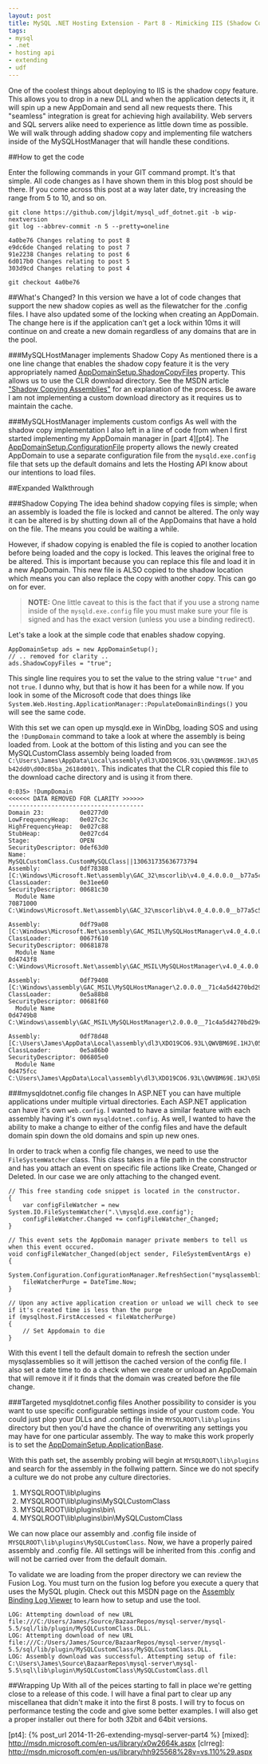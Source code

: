 ```yaml
--- 
layout: post
title: MySQL .NET Hosting Extension - Part 8 - Mimicking IIS (Shadow Copy, Custom Configs)
tags:
- mysql
- .net
- hosting api
- extending
- udf
---
```

One of the coolest things about deploying to IIS is the shadow copy feature. This allows you to drop in a new DLL and when the application detects it, it will spin up a new AppDomain and send all new requests there. This "seamless" integration is great for achieving high availability. Web servers and SQL servers alike need to experience as little down time as possible. We will walk through adding shadow copy and implementing file watchers inside of the MySQLHostManager that will handle these conditions.

##How to get the code

Enter the following commands in your GIT command prompt. It's that simple. All code changes as I have shown them in this blog post should be there. If you come across this post at a way later date, try increasing the range from 5 to 10, and so on.

~~~
git clone https://github.com/jldgit/mysql_udf_dotnet.git -b wip-nextversion
git log --abbrev-commit -n 5 --pretty=oneline

4a0be76 Changes relating to post 8
e9dc6de Changed relating to post 7
91e2238 Changes relating to post 6
6d017b0 Changes relating to post 5
303d9cd Changes relating to post 4

git checkout 4a0be76
~~~

##What's Changed?
In this version we have a lot of code changes that support the new shadow copies as well as the filewatcher for the .config files. I have also updated some of the locking when creating an AppDomain. The change here is if the application can't get a lock within 10ms it will continue on and create a new domain regardless of any domains that are in the pool.

###MySQLHostManager implements Shadow Copy
As mentioned there is a one line change that enables the shadow copy feature it is the very appropriately named [AppDomainSetup.ShadowCopyFiles][shadcpy] property. This allows us to use the CLR download directory. See the MSDN article ["Shadow Copying Assemblies"][shadcpy2] for an explanation of the process. Be aware I am not implementing a custom download directory as it requires us to maintain the cache.

###MySQLHostManager implements custom configs
As well with the shadow copy implementation I also left in a line of code from when I first started implementing my AppDomain manager in [part 4][pt4]. The [AppDomainSetup.ConfigurationFile][cfgfileprp] property allows the newly created AppDomain to use a separate configuration file from the `mysqld.exe.config` file that sets up the default domains and lets the Hosting API know about our intentions to load files.

##Expanded Walkthrough

###Shadow Copying
The idea behind shadow copying files is simple; when an assembly is loaded the file is locked and cannot be altered. The only way it can be altered is by shutting down all of the AppDomains that have a hold on the file. The means you could be waiting a while. 

However, if shadow copying is enabled the file is copied to another location before being loaded and the copy is locked. This leaves the original free to be altered. This is important because you can replace this file and load it in a new AppDomain. This new file is ALSO copied to the shadow location which means you can also replace the copy with another copy. This can go on for ever.

>**NOTE:** One little caveat to this is the fact that if you use a strong name inside of the `mysqld.exe.config` file you must make sure your file is signed and has the exact version (unless you use a binding redirect).

Let's take a look at the simple code that enables shadow copying.

~~~Csharp
AppDomainSetup ads = new AppDomainSetup();
// .. removed for clarity ..
ads.ShadowCopyFiles = "true";
~~~

This single line requires you to set the value to the string value `"true"` and not `true`. I dunno why, but that is how it has been for a while now. If you look in some of the Microsoft code that does things like `System.Web.Hosting.ApplicationManager::PopulateDomainBindings()` you will see the same code.

With this set we can open up mysqld.exe in WinDbg, loading SOS and using the `!DumpDomain` command to  take a look at where the assembly is being loaded from. Look at the bottom of this listing and you can see the MySQLCustomClass assembly being loaded from `C:\Users\James\AppData\Local\assembly\dl3\XDO19CO6.93L\QWVBM69E.1HJ\05b42dd0\d00c85ba_2618d001\`. This indicates that the CLR copied this file to the download cache directory and is using it from there.

~~~
0:035> !DumpDomain 
<<<<<< DATA REMOVED FOR CLARITY >>>>>>
--------------------------------------
Domain 23:          0e0277d0
LowFrequencyHeap:   0e027c3c
HighFrequencyHeap:  0e027c88
StubHeap:           0e027cd4
Stage:              OPEN
SecurityDescriptor: 0def63d0
Name:               MySQLCustomClass.CustomMySQLClass||130631735636773794
Assembly:           0df78388 [C:\Windows\Microsoft.Net\assembly\GAC_32\mscorlib\v4.0_4.0.0.0__b77a5c561934e089\mscorlib.dll]
ClassLoader:        0e31ee60
SecurityDescriptor: 00681c30
  Module Name
70871000    C:\Windows\Microsoft.Net\assembly\GAC_32\mscorlib\v4.0_4.0.0.0__b77a5c561934e089\mscorlib.dll

Assembly:           0df79a08 [C:\Windows\Microsoft.Net\assembly\GAC_MSIL\MySQLHostManager\v4.0_4.0.0.0__71c4a5d4270bd29c\MySQLHostManager.dll]
ClassLoader:        0067f610
SecurityDescriptor: 00681878
  Module Name
0d4743f8    C:\Windows\Microsoft.Net\assembly\GAC_MSIL\MySQLHostManager\v4.0_4.0.0.0__71c4a5d4270bd29c\MySQLHostManager.dll

Assembly:           0df79408 [C:\Windows\assembly\GAC_MSIL\MySQLHostManager\2.0.0.0__71c4a5d4270bd29c\MySQLHostManager.dll]
ClassLoader:        0e5a88b8
SecurityDescriptor: 00681f60
  Module Name
0d4749b8    C:\Windows\assembly\GAC_MSIL\MySQLHostManager\2.0.0.0__71c4a5d4270bd29c\MySQLHostManager.dll

Assembly:           0df78d48 [C:\Users\James\AppData\Local\assembly\dl3\XDO19CO6.93L\QWVBM69E.1HJ\05b42dd0\d00c85ba_2618d001\MySQLCustomClass.dll]
ClassLoader:        0e5a86b0
SecurityDescriptor: 006805e0
  Module Name
0d475fcc    C:\Users\James\AppData\Local\assembly\dl3\XDO19CO6.93L\QWVBM69E.1HJ\05b42dd0\d00c85ba_2618d001\MySQLCustomClass.dll
~~~

###mysqldotnet.config file changes
In ASP.NET you can have multiple applications under multiple virtual directories. Each ASP.NET application can have it's own `web.config`. I wanted to have a similar feature with each assembly having it's own `mysqldotnet.config`. As well, I wanted to have the ability to make a change to either of the config files and have the default domain spin down the old domains and spin up new ones.

In order to track when a config file changes, we need to use the `FileSystemWatcher` class. This class takes in a file path in the constructor and has you attach an event on specific file actions like Create, Changed or Deleted. In our case we are only attaching to the changed event.

~~~Csharp
// This free standing code snippet is located in the constructor.
{
    var configFileWatcher = new System.IO.FileSystemWatcher(".\\mysqld.exe.config");
    configFileWatcher.Changed += configFileWatcher_Changed;
}

// This event sets the AppDomain manager private members to tell us when this event occured.
void configFileWatcher_Changed(object sender, FileSystemEventArgs e)
{
    System.Configuration.ConfigurationManager.RefreshSection("mysqlassemblies");
    fileWatcherPurge = DateTime.Now;
}

// Upon any active application creation or unload we will check to see if it's created time is less than the purge
if (mysqlhost.FirstAccessed < fileWatcherPurge)
{
    // Set Appdomain to die
}
~~~

With this event I tell the default domain to refresh the section under mysqlassemblies so it will jettison the cached version of the config file. I also set a date time to do a check when we create or unload an AppDomain that will remove it if it finds that the domain was created before the file change.

###Targeted mysqldotnet.config files
Another possibility to consider is you want to use specific configurable settings inside of your custom code. You could just plop your DLLs and .config file in the `MYSQLROOT\lib\plugins` directory but then you'd have the chance of overwriting any settings you may have for one particular assembly. The way to make this work properly is to set the [AppDomainSetup.ApplicationBase][privbin].

With this path set, the assembly probing will begin at `MYSQLROOT\lib\plugins` and search for the assembly in the follwing pattern. Since we do not specify a culture we do not probe any culture directories.

  1. MYSQLROOT\lib\plugins
  2. MYSQLROOT\lib\plugins\MySQLCustomClass
  3. MYSQLROOT\lib\plugins\bin\
  4. MYSQLROOT\lib\plugins\bin\MySQLCustomClass

We can now place our assembly and .config file inside of `MYSQLROOT\lib\plugins\MySQLCustomClass`. Now, we have a properly paired assembly and .config file. All settings will be inherited from this .config and will not be carried over from the default domain.

To validate we are loading from the proper directory we can review the Fusion Log. You must turn on the fusion log before you execute a query that uses the MySQL plugin. Check out this MSDN page on the [Assembly Binding Log Viewer][fuslog] to learn how to setup and use the tool.

~~~
LOG: Attempting download of new URL file:///C:/Users/James/Source/BazaarRepos/mysql-server/mysql-5.5/sql/lib/plugin/MySQLCustomClass.DLL.
LOG: Attempting download of new URL file:///C:/Users/James/Source/BazaarRepos/mysql-server/mysql-5.5/sql/lib/plugin/MySQLCustomClass/MySQLCustomClass.DLL.
LOG: Assembly download was successful. Attempting setup of file: C:\Users\James\Source\BazaarRepos\mysql-server\mysql-5.5\sql\lib\plugin\MySQLCustomClass\MySQLCustomClass.dll
~~~

##Wrapping Up
With all of the peices starting to fall in place we're getting close to a release of this code. I will have a final part to clear up any miscellanea that didn't make it into the first 8 posts. I will try to focus on performance testing the code and give some better examples. I will also get a proper installer out there for both 32bit and 64bit versions.

[fuslog]: http://msdn.microsoft.com/en-us/library/e74a18c4%28v=vs.110%29.aspx
[privbin]: http://msdn.microsoft.com/en-us/library/system.appdomainsetup.privatebinpath%28v=vs.110%29.aspx
[cfgfileprp]: http://msdn.microsoft.com/en-us/library/system.appdomainsetup.configurationfile(v=vs.110).aspx
[shadcpy]: http://msdn.microsoft.com/en-us/library/system.appdomainsetup.shadowcopyfiles%28v=vs.110%29.aspx
[shadcpy2]: http://msdn.microsoft.com/en-us/library/ms404279(v=vs.110).aspx
[hosting]: http://msdn.microsoft.com/en-us/library/ms404385(v=vs.110).aspx
[cpp]: https://github.com/jldgit/mysql_udf_dotnet/blob/master/clr_host/ClrHost.cpp
[udf]: https://github.com/jldgit/mysql_udf_dotnet/blob/master/mysql_udf.c
[ARGS]: http://dev.mysql.com/doc/refman/5.0/en/udf-arguments.html
[adm]: http://www.microsoft.com/en-us/download/details.aspx?id=7325
[ccom]: http://msdn.microsoft.com/en-us/library/9e31say1.aspx
[custombook]: http://www.amazon.com/gp/product/0735619883/
[stevep]: http://blogs.msdn.com/b/stevenpr/
[exeflag]: http://msdn.microsoft.com/en-us/library/system.security.permissions.securitypermissionflag%28v=vs.110%29.aspx
[asmload]: http://msdn.microsoft.com/en-us/library/ky3942xh(v=vs.110).aspx
[adsetup]: http://msdn.microsoft.com/en-us/library/system.appdomainsetup%28v=vs.110%29.aspx
[asmloading]: http://msdn.microsoft.com/en-us/library/yx7xezcf%28v=vs.110%29.aspx
[hap]: http://msdn.microsoft.com/en-us/library/system.security.permissions.hostprotectionattribute(v=vs.110).aspx
[cas]: http://msdn.microsoft.com/en-us/library/c5tk9z76(v=vs.110).aspx
[pt4]: {% post_url 2014-11-26-extending-mysql-server-part4 %}
[mixed]: http://msdn.microsoft.com/en-us/library/x0w2664k.aspx
[clrreg]: http://msdn.microsoft.com/en-us/library/hh925568%28v=vs.110%29.aspx